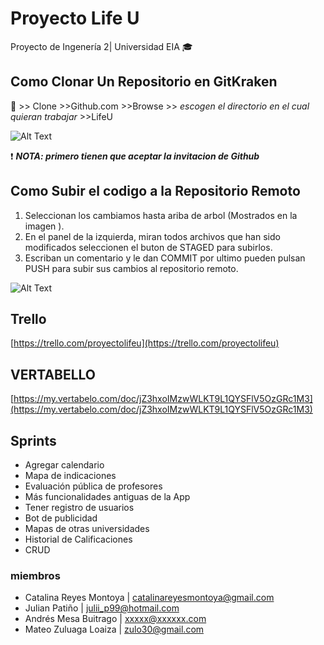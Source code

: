 # Proyecto Life U 
Proyecto de Ingenería 2| Universidad EIA :mortar_board:
## Como Clonar Un Repositorio en GitKraken
:file_folder: >> Clone >>Github.com >>Browse >> _escogen el directorio en el cual quieran trabajar_ >>LifeU 

![Alt Text](https://media.giphy.com/media/13d3V13RkDXpQ4Qv9v/giphy.gif)

:heavy_exclamation_mark: ***NOTA: primero tienen que aceptar la invitacion de Github***
  
## Como Subir el codigo a la Repositorio Remoto
1) Seleccionan los cambiamos hasta ariba de arbol (Mostrados en la imagen ).
2) En el panel de la izquierda, miran todos archivos que han sido modificados
seleccionen el buton de STAGED para subirlos.
3) Escriban un comentario y le dan COMMIT por ultimo pueden pulsan PUSH para subir sus cambios al repositorio remoto.

![Alt Text](https://media.giphy.com/media/Sb9qo5N1Lm75uiPPJv/giphy.gif)

## Trello 

[https://trello.com/proyectolifeu](https://trello.com/proyectolifeu)

## VERTABELLO 

[https://my.vertabelo.com/doc/jZ3hxoIMzwWLKT9L1QYSFlV5OzGRc1M3](https://my.vertabelo.com/doc/jZ3hxoIMzwWLKT9L1QYSFlV5OzGRc1M3)

## Sprints
* Agregar calendario
* Mapa de indicaciones
* Evaluación pública de profesores 
* Más funcionalidades antiguas de la App
* Tener registro de usuarios
* Bot de publicidad 
* Mapas de otras universidades 
* Historial de Calificaciones
* CRUD

 ### miembros
*  Catalina Reyes Montoya | catalinareyesmontoya@gmail.com
*  Julian Patiño | julii_p99@hotmail.com
*  Andrés Mesa Buitrago | xxxxx@xxxxxx.com
*  Mateo Zuluaga Loaiza | zulo30@gmail.com
